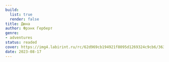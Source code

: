 ```yaml
---
build:
  list: true
  render: false
title: Дюна
author: Фрэнк Герберт
genre:
- adventures
status: readed
cover: https://img4.labirint.ru/rc/62d969cb194921f8095d1269324c9cb6/363x561q80/books83/828202/cover.jpg?1634369118
date: 2023-08-17
---
```


